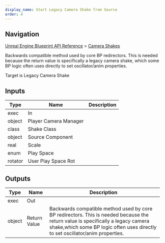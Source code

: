 ```yaml
---
display_name: Start Legacy Camera Shake from Source
order: 4
---
```

## Navigation

[Unreal Engine Blueprint API Reference](https://dev.epicgames.com/documentation/en-us/unreal-engine/BlueprintAPI) > [Camera Shakes](https://dev.epicgames.com/documentation/en-us/unreal-engine/BlueprintAPI/CameraShakes)

Backwards compatible method used by core BP redirectors. This is needed because the return value is specifically a legacy camera shake,
which some BP logic often uses directly to set oscillator/anim properties.

Target is Legacy Camera Shake

## Inputs

| Type | Name | Description |
| --- | --- | --- |
| exec | In |  |
| object | Player Camera Manager |  |
| class | Shake Class |  |
| object | Source Component |  |
| real | Scale |  |
| enum | Play Space |  |
| rotator | User Play Space Rot |  |

## Outputs

| Type | Name | Description |
| --- | --- | --- |
| exec | Out |  |
| object | Return Value | Backwards compatible method used by core BP redirectors. This is needed because the return value is specifically a legacy camera shake,which some BP logic often uses directly to set oscillator/anim properties. |

